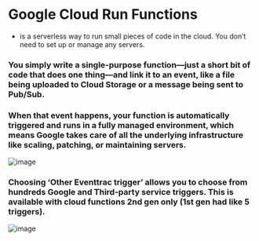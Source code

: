 # Google Cloud Run Functions 
- is a serverless way to run small pieces of code in the cloud. You don’t need to set up or manage any servers.

### You simply write a single-purpose function—just a short bit of code that does one thing—and link it to an event, like a file being uploaded to Cloud Storage or a message being sent to Pub/Sub.
### When that event happens, your function is automatically triggered and runs in a fully managed environment, which means Google takes care of all the underlying infrastructure like scaling, patching, or maintaining servers.

![image](https://github.com/user-attachments/assets/616df96f-d716-40be-93ff-c2bd94e7dfc2)

### Choosing ‘Other Eventtrac trigger’ allows you to choose from hundreds Google and Third-party service triggers. This is available with cloud functions 2nd gen only (1st gen had like 5 triggers). 

![image](https://github.com/user-attachments/assets/7b221580-c80f-4c37-a5e4-451359f6ce3f)
